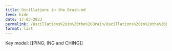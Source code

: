 ```yaml
---
title: Oscillations in the Brain.md
feed: hide
date: 17-03-2023
permalink: /Oscillations%20in%20the%20Brain/Oscillations%20in%20the%20Brain.md
format: list
---
```



Key model: [[PING, ING and CHING]]
